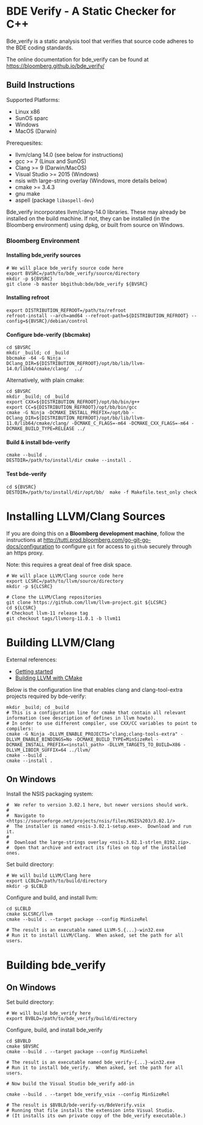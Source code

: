 # BDE Verify - A Static Checker for C++

Bde_verify is a static analysis tool that verifies that source code adheres
to the BDE coding standards.

The online documentation for bde_verify can be found at
<https://bloomberg.github.io/bde_verify/>

## Build Instructions

Supported Platforms:
- Linux x86
- SunOS sparc
- Windows
- MacOS (Darwin)

Prerequesites: 
- llvm/clang 14.0 (see below for instructions)
- gcc >= 7 (Linux and SunOS)
- Clang >= 9 (Darwin/MacOS)
- Visual Studio >= 2015 (Windows)
- nsis with large-string overlay (Windows, more details below)
- cmake >= 3.4.3
- gnu make
- aspell (package `libaspell-dev`)

Bde_verify incorporates llvm/clang-14.0 libraries.  These may already be
installed on the build machine.  If not, they can be installed (in the
Bloomberg environment) using dpkg, or built from source on Windows.

### Bloomberg Environment

#### Installing bde_verify sources

    # We will place bde_verify source code here
    export BVSRC=/path/to/bde_verify/source/directory
    mkdir -p ${BVSRC}
    git clone -b master bbgithub:bde/bde_verify ${BVSRC}

#### Installing refroot

    export DISTRIBUTION_REFROOT=/path/to/refroot
    refroot-install --arch=amd64 --refroot-path=${DISTRIBUTION_REFROOT} --config=${BVSRC}/debian/control


#### Configure bde-verify (bbcmake)
    cd $BVSRC
    mkdir _build; cd _build
    bbcmake -64 -G Ninja -DClang_DIR=${DISTRIBUTION_REFROOT}/opt/bb/lib/llvm-14.0/lib64/cmake/clang/  ../

Alternatively, with plain cmake:

    cd $BVSRC
    mkdir _build; cd _build
    export CXX=${DISTRIBUTION_REFROOT}/opt/bb/bin/g++
    export CC=${DISTRIBUTION_REFROOT}/opt/bb/bin/gcc
    cmake -G Ninja -DCMAKE_INSTALL_PREFIX=/opt/bb -DClang_DIR=${DISTRIBUTION_REFROOT}/opt/bb/lib/llvm-11.0/lib64/cmake/clang/ -DCMAKE_C_FLAGS=-m64 -DCMAKE_CXX_FLAGS=-m64 -DCMAKE_BUILD_TYPE=RELEASE ../

#### Build & install bde-verify

    cmake --build .
    DESTDIR=/path/to/install/dir cmake --install .

#### Test bde-verify

    cd ${BVSRC}
    DESTDIR=/path/to/install/dir/opt/bb/  make -f Makefile.test_only check


Installing LLVM/Clang Sources
=============================

If you are doing this on a **Bloomberg development machine**, follow the
instructions at
<http://tutti.prod.bloomberg.com/go-git-go-docs/configuration> to
configure `git` for access to `github` securely through an https proxy.

Note: this requires a great deal of free disk space.

    # We will place LLVM/Clang source code here
    export LCSRC=/path/to/llvm/source/directory
    mkdir -p ${LCSRC}

    # Clone the LLVM/Clang repositories
    git clone https://github.com/llvm/llvm-project.git ${LCSRC} 
    cd ${LCSRC}
    # Checkout llvm-11 release tag
    git checkout tags/llvmorg-11.0.1 -b llvm11

Building LLVM/Clang
===================

External references:

- [Getting started](https://clang.llvm.org/get_started.html)
- [Building LLVM with CMake](https://www.llvm.org/docs/CMake.html)

Below is the configuration line that enables clang and clang-tool-extra 
projects required by bde-verify:

    mkdir _build; cd _build
    # This is a configuration line for cmake that contain all relevant information (see description of defines in llvm howto).
    # In order to use different compiler, use CXX/CC variables to point to compilers:
    cmake -G Ninja -DLLVM_ENABLE_PROJECTS="clang;clang-tools-extra" -DLLVM_ENABLE_BINDINGS=No -DCMAKE_BUILD_TYPE=MinSizeRel -DCMAKE_INSTALL_PREFIX=<install_path> -DLLVM_TARGETS_TO_BUILD=X86 -DLLVM_LIBDIR_SUFFIX=64 ../llvm/
    cmake --build .
    cmake --install .


On Windows
----------

Install the NSIS packaging system:

    #  We refer to version 3.02.1 here, but newer versions should work.
    #
    #  Navigate to <https://sourceforge.net/projects/nsis/files/NSIS%203/3.02.1/>
    #  The installer is named <nsis-3.02.1-setup.exe>.  Download and run it.
    #
    #  Download the large-strings overlay <nsis-3.02.1-strlen_8192.zip>.
    #  Open that archive and extract its files on top of the installed ones.

Set build directory:

    # We will build LLVM/Clang here
    export LCBLD=/path/to/build/directory
    mkdir -p $LCBLD

Configure and build, and install llvm:

    cd $LCBLD
    cmake $LCSRC/llvm
    cmake --build . --target package --config MinSizeRel

    # The result is an executable named LLVM-5.{...}-win32.exe
    # Run it to install LLVM/Clang.  When asked, set the path for all users.

Building bde_verify 
===================

On Windows
----------

Set build directory:

    # We will build bde_verify here
    export BVBLD=/path/to/bde_verify/build/directory

Configure, build, and install bde_verify

    cd $BVBLD
    cmake $BVSRC
    cmake --build . --target package --config MinSizeRel

    # The result is an executable named bde_verify-{...}-win32.exe
    # Run it to install bde_verify.  When asked, set the path for all users.

    # Now build the Visual Studio bde_verify add-in

    cmake --build . --target bde_verify_vsix --config MinSizeRel

    # The result is $BVBLD/bde-verify-vs/BdeVerify.vsix
    # Running that file installs the extension into Visual Studio.
    # (It installs its own private copy of the bde_verify executable.)
